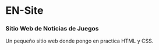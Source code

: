 # EN-Site

<h3> Sitio Web de Noticias de Juegos</h3>
<p> Un pequeño sitio web donde pongo en practica HTML y CSS.</p>
